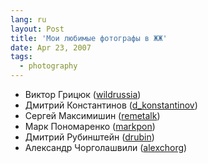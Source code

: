 ```yaml
---
lang: ru
layout: Post
title: 'Мои любимые фотографы в ЖЖ'
date: Apr 23, 2007
tags:
  - photography
---
```


* Виктор Грицюк ([wildrussia](http://wildrussia.livejournal.com/))
* Дмитрий Константинов ([d_konstantinov](http://d-konstantinov.livejournal.com/))
* Сергей Максимишин ([remetalk](http://remetalk.livejournal.com/))
* Марк Пономаренко ([markpon](http://markpon.livejournal.com/))
* Дмитрий Рубинштейн ([drubin](http://drubin.livejournal.com/))
* Александр Чорголашвили ([alexchorg](http://alexchorg.livejournal.com/))
